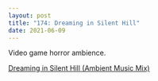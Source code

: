 ```yaml
---
layout: post  
title: "174: Dreaming in Silent Hill"  
date: 2021-06-09  
---
```


Video game horror ambience.

[Dreaming in Silent Hill (Ambient Music Mix)](https://youtu.be/taZI6gckeeI?t=2875)
